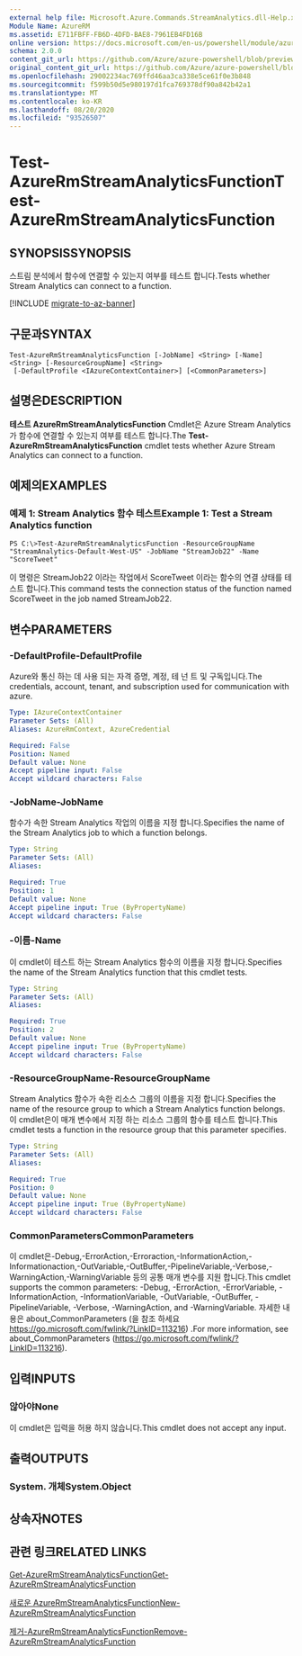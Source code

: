 ```yaml
---
external help file: Microsoft.Azure.Commands.StreamAnalytics.dll-Help.xml
Module Name: AzureRM
ms.assetid: E711FBFF-FB6D-4DFD-BAE8-7961EB4FD16B
online version: https://docs.microsoft.com/en-us/powershell/module/azurerm.streamanalytics/test-azurermstreamanalyticsfunction
schema: 2.0.0
content_git_url: https://github.com/Azure/azure-powershell/blob/preview/src/ResourceManager/StreamAnalytics/Commands.StreamAnalytics/help/Test-AzureRmStreamAnalyticsFunction.md
original_content_git_url: https://github.com/Azure/azure-powershell/blob/preview/src/ResourceManager/StreamAnalytics/Commands.StreamAnalytics/help/Test-AzureRmStreamAnalyticsFunction.md
ms.openlocfilehash: 29002234ac769ffd46aa3ca338e5ce61f0e3b848
ms.sourcegitcommit: f599b50d5e980197d1fca769378df90a842b42a1
ms.translationtype: MT
ms.contentlocale: ko-KR
ms.lasthandoff: 08/20/2020
ms.locfileid: "93526507"
---
```

# <span data-ttu-id="3b4e2-101">Test-AzureRmStreamAnalyticsFunction</span><span class="sxs-lookup"><span data-stu-id="3b4e2-101">Test-AzureRmStreamAnalyticsFunction</span></span>

## <span data-ttu-id="3b4e2-102">SYNOPSIS</span><span class="sxs-lookup"><span data-stu-id="3b4e2-102">SYNOPSIS</span></span>
<span data-ttu-id="3b4e2-103">스트림 분석에서 함수에 연결할 수 있는지 여부를 테스트 합니다.</span><span class="sxs-lookup"><span data-stu-id="3b4e2-103">Tests whether Stream Analytics can connect to a function.</span></span>

[!INCLUDE [migrate-to-az-banner](../../includes/migrate-to-az-banner.md)]

## <span data-ttu-id="3b4e2-104">구문과</span><span class="sxs-lookup"><span data-stu-id="3b4e2-104">SYNTAX</span></span>

```
Test-AzureRmStreamAnalyticsFunction [-JobName] <String> [-Name] <String> [-ResourceGroupName] <String>
 [-DefaultProfile <IAzureContextContainer>] [<CommonParameters>]
```

## <span data-ttu-id="3b4e2-105">설명은</span><span class="sxs-lookup"><span data-stu-id="3b4e2-105">DESCRIPTION</span></span>
<span data-ttu-id="3b4e2-106">**테스트 AzureRmStreamAnalyticsFunction** Cmdlet은 Azure Stream Analytics가 함수에 연결할 수 있는지 여부를 테스트 합니다.</span><span class="sxs-lookup"><span data-stu-id="3b4e2-106">The **Test-AzureRmStreamAnalyticsFunction** cmdlet tests whether Azure Stream Analytics can connect to a function.</span></span>

## <span data-ttu-id="3b4e2-107">예제의</span><span class="sxs-lookup"><span data-stu-id="3b4e2-107">EXAMPLES</span></span>

### <span data-ttu-id="3b4e2-108">예제 1: Stream Analytics 함수 테스트</span><span class="sxs-lookup"><span data-stu-id="3b4e2-108">Example 1: Test a Stream Analytics function</span></span>
```
PS C:\>Test-AzureRmStreamAnalyticsFunction -ResourceGroupName "StreamAnalytics-Default-West-US" -JobName "StreamJob22" -Name "ScoreTweet"
```

<span data-ttu-id="3b4e2-109">이 명령은 StreamJob22 이라는 작업에서 ScoreTweet 이라는 함수의 연결 상태를 테스트 합니다.</span><span class="sxs-lookup"><span data-stu-id="3b4e2-109">This command tests the connection status of the function named ScoreTweet in the job named StreamJob22.</span></span>

## <span data-ttu-id="3b4e2-110">변수</span><span class="sxs-lookup"><span data-stu-id="3b4e2-110">PARAMETERS</span></span>

### <span data-ttu-id="3b4e2-111">-DefaultProfile</span><span class="sxs-lookup"><span data-stu-id="3b4e2-111">-DefaultProfile</span></span>
<span data-ttu-id="3b4e2-112">Azure와 통신 하는 데 사용 되는 자격 증명, 계정, 테 넌 트 및 구독입니다.</span><span class="sxs-lookup"><span data-stu-id="3b4e2-112">The credentials, account, tenant, and subscription used for communication with azure.</span></span>

```yaml
Type: IAzureContextContainer
Parameter Sets: (All)
Aliases: AzureRmContext, AzureCredential

Required: False
Position: Named
Default value: None
Accept pipeline input: False
Accept wildcard characters: False
```

### <span data-ttu-id="3b4e2-113">-JobName</span><span class="sxs-lookup"><span data-stu-id="3b4e2-113">-JobName</span></span>
<span data-ttu-id="3b4e2-114">함수가 속한 Stream Analytics 작업의 이름을 지정 합니다.</span><span class="sxs-lookup"><span data-stu-id="3b4e2-114">Specifies the name of the Stream Analytics job to which a function belongs.</span></span>

```yaml
Type: String
Parameter Sets: (All)
Aliases: 

Required: True
Position: 1
Default value: None
Accept pipeline input: True (ByPropertyName)
Accept wildcard characters: False
```

### <span data-ttu-id="3b4e2-115">-이름</span><span class="sxs-lookup"><span data-stu-id="3b4e2-115">-Name</span></span>
<span data-ttu-id="3b4e2-116">이 cmdlet이 테스트 하는 Stream Analytics 함수의 이름을 지정 합니다.</span><span class="sxs-lookup"><span data-stu-id="3b4e2-116">Specifies the name of the Stream Analytics function that this cmdlet tests.</span></span>

```yaml
Type: String
Parameter Sets: (All)
Aliases: 

Required: True
Position: 2
Default value: None
Accept pipeline input: True (ByPropertyName)
Accept wildcard characters: False
```

### <span data-ttu-id="3b4e2-117">-ResourceGroupName</span><span class="sxs-lookup"><span data-stu-id="3b4e2-117">-ResourceGroupName</span></span>
<span data-ttu-id="3b4e2-118">Stream Analytics 함수가 속한 리소스 그룹의 이름을 지정 합니다.</span><span class="sxs-lookup"><span data-stu-id="3b4e2-118">Specifies the name of the resource group to which a Stream Analytics function belongs.</span></span>
<span data-ttu-id="3b4e2-119">이 cmdlet은이 매개 변수에서 지정 하는 리소스 그룹의 함수를 테스트 합니다.</span><span class="sxs-lookup"><span data-stu-id="3b4e2-119">This cmdlet tests a function in the resource group that this parameter specifies.</span></span>

```yaml
Type: String
Parameter Sets: (All)
Aliases: 

Required: True
Position: 0
Default value: None
Accept pipeline input: True (ByPropertyName)
Accept wildcard characters: False
```

### <span data-ttu-id="3b4e2-120">CommonParameters</span><span class="sxs-lookup"><span data-stu-id="3b4e2-120">CommonParameters</span></span>
<span data-ttu-id="3b4e2-121">이 cmdlet은-Debug,-ErrorAction,-Erroraction,-InformationAction,-Informationaction,-OutVariable,-OutBuffer,-PipelineVariable,-Verbose,-WarningAction,-WarningVariable 등의 공통 매개 변수를 지원 합니다.</span><span class="sxs-lookup"><span data-stu-id="3b4e2-121">This cmdlet supports the common parameters: -Debug, -ErrorAction, -ErrorVariable, -InformationAction, -InformationVariable, -OutVariable, -OutBuffer, -PipelineVariable, -Verbose, -WarningAction, and -WarningVariable.</span></span> <span data-ttu-id="3b4e2-122">자세한 내용은 about_CommonParameters (을 참조 하세요 https://go.microsoft.com/fwlink/?LinkID=113216) .</span><span class="sxs-lookup"><span data-stu-id="3b4e2-122">For more information, see about_CommonParameters (https://go.microsoft.com/fwlink/?LinkID=113216).</span></span>

## <span data-ttu-id="3b4e2-123">입력</span><span class="sxs-lookup"><span data-stu-id="3b4e2-123">INPUTS</span></span>

### <span data-ttu-id="3b4e2-124">않아야</span><span class="sxs-lookup"><span data-stu-id="3b4e2-124">None</span></span>
<span data-ttu-id="3b4e2-125">이 cmdlet은 입력을 허용 하지 않습니다.</span><span class="sxs-lookup"><span data-stu-id="3b4e2-125">This cmdlet does not accept any input.</span></span>

## <span data-ttu-id="3b4e2-126">출력</span><span class="sxs-lookup"><span data-stu-id="3b4e2-126">OUTPUTS</span></span>

### <span data-ttu-id="3b4e2-127">System. 개체</span><span class="sxs-lookup"><span data-stu-id="3b4e2-127">System.Object</span></span>

## <span data-ttu-id="3b4e2-128">상속자</span><span class="sxs-lookup"><span data-stu-id="3b4e2-128">NOTES</span></span>

## <span data-ttu-id="3b4e2-129">관련 링크</span><span class="sxs-lookup"><span data-stu-id="3b4e2-129">RELATED LINKS</span></span>

[<span data-ttu-id="3b4e2-130">Get-AzureRmStreamAnalyticsFunction</span><span class="sxs-lookup"><span data-stu-id="3b4e2-130">Get-AzureRmStreamAnalyticsFunction</span></span>](./Get-AzureRmStreamAnalyticsFunction.md)

[<span data-ttu-id="3b4e2-131">새로운 AzureRmStreamAnalyticsFunction</span><span class="sxs-lookup"><span data-stu-id="3b4e2-131">New-AzureRmStreamAnalyticsFunction</span></span>](./New-AzureRmStreamAnalyticsFunction.md)

[<span data-ttu-id="3b4e2-132">제거-AzureRmStreamAnalyticsFunction</span><span class="sxs-lookup"><span data-stu-id="3b4e2-132">Remove-AzureRmStreamAnalyticsFunction</span></span>](./Remove-AzureRmStreamAnalyticsFunction.md)


